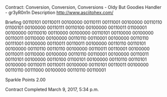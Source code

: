 
Contract: Conversion, Conversion, Conversions - Oldy But Goodies
Handler - gr3yR0n1n
Description
http://www.asciitohex.com/

Briefing
00110101 00110011 00100000 00110111 00111001 00100000 00110110 01100101 00100000 00110111 00110100 00100000 00110011 01100001 00100000 00110010 00110000 00100000 00110101 00110000 00100000 00110011 00110000 00100000 00110110 00110001 00100000 00110110 00111001 00100000 00110011 00110011 00100000 00110110 00110101 00100000 00110110 00110110 00100000 00110011 00110001 00100000 00110011 00110000 00100000 00110110 00110001 00100000 00110011 00110101 00100000 00110100 01100101 00100000 00110110 00110101 00100000 00110011 00110011 00100000 00110101 00110011 00100000 00110110 00111000 00100000 00110110 00110001

Sparkle Points 2.00 

Contract Completed March 9, 2017, 5:34 p.m.

